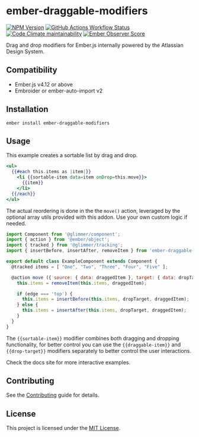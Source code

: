 # ember-draggable-modifiers

[![NPM Version][npm-badge]][npm-link]
[![GitHub Actions Workflow Status][github-build-badge]][github-build-link]
[![Code Climate maintainability][codeclimate-badge]][codeclimate-link]
[![Ember Observer Score][ember-observer-badge]][ember-observer-link]

[npm-badge]: https://img.shields.io/npm/v/ember-draggable-modifiers
[npm-link]: https://www.npmjs.com/package/ember-draggable-modifiers
[github-build-badge]: https://img.shields.io/github/actions/workflow/status/alvarocastro/ember-draggable-modifiers/ci.yml
[github-build-link]: https://github.com/alvarocastro/ember-draggable-modifiers/actions/workflows/ci.yml
[codeclimate-badge]: https://img.shields.io/codeclimate/maintainability/alvarocastro/ember-draggable-modifiers
[codeclimate-link]: https://codeclimate.com/github/alvarocastro/ember-draggable-modifiers
[ember-observer-badge]: https://emberobserver.com/badges/ember-draggable-modifiers.svg
[ember-observer-link]: https://emberobserver.com/addons/ember-draggable-modifiers

Drag and drop modifiers for Ember.js internally powered by the Atlassian Design System.

## Compatibility

- Ember.js v4.12 or above
- Embroider or ember-auto-import v2

## Installation

```
ember install ember-draggable-modifiers
```

## Usage

This example creates a sortable list by drag and drop.

```hbs
<ul>
  {{#each this.items as |item|}}
    <li {{sortable-item data=item onDrop=this.move}}>
      {{item}}
    </li>
  {{/each}}
</ul>
```

The actual reordering is done in the the `move()` action, leveraged by the optional array utils provided with this addon. Use your own custom logic if needed.

```js
import Component from '@glimmer/component';
import { action } from '@ember/object';
import { tracked } from '@glimmer/tracking';
import { insertBefore, insertAfter, removeItem } from 'ember-draggable-modifiers/utils/array';

export default class ExampleComponent extends Component {
  @tracked items = [ "One", "Two", "Three", "Four", "Five" ];

  @action move ({ source: { data: draggedItem }, target: { data: dropTarget, edge } }) {
    this.items = removeItem(this.items, draggedItem);

    if (edge === 'top') {
      this.items = insertBefore(this.items, dropTarget, draggedItem);
    } else {
      this.items = insertAfter(this.items, dropTarget, draggedItem);
    }
  }
}
```

The `{{sortable-item}}` modifier combines both dragging and dropping functionality, for better control you can use the `{{draggable-item}}` and `{{drop-target}}` modifiers separately to better control the user interactions.

Check the docs site for more interactive examples.

## Contributing

See the [Contributing](CONTRIBUTING.md) guide for details.

## License

This project is licensed under the [MIT License](LICENSE.md).
